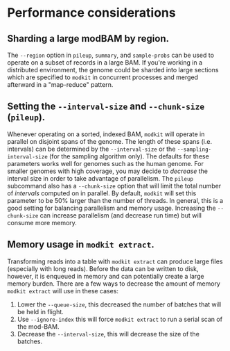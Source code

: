 # Performance considerations

## Sharding a large modBAM by region.

The `--region` option in `pileup`, `summary`, and `sample-probs` can be used to
operate on a subset of records in a large BAM. If you're working in a
distributed environment, the genome could be sharded into large sections which
are specified to `modkit` in concurrent processes and merged afterward in a
"map-reduce" pattern.

## Setting the `--interval-size` and `--chunk-size` (`pileup`).

Whenever operating on a sorted, indexed BAM, `modkit` will operate in parallel
on disjoint spans of the genome. The length of these spans (i.e. intervals) can
be determined by the `--interval-size`  or the `--sampling-interval-size` (for
the sampling algorithm only). The defaults for these parameters works well for
genomes such as the human genome. For smaller genomes with high coverage, you
may decide to _decrease_ the interval size in order to take advantage of
parallelism. The `pileup` subcommand also has a `--chunk-size` option that will
limit the total number of _intervals_ computed on in parallel. By default,
`modkit` will set this parameter to be 50% larger than the number of threads.
In general, this is a good setting for balancing parallelism and memory usage.
Increasing the `--chunk-size` can increase parallelism (and decrease run time)
but will consume more memory.

## Memory usage in `modkit extract`.

Transforming reads into a table with `modkit extract` can produce large files (especially with long reads).
Before the data can be written to disk, however, it is enqueued in memory and can potentially create a large memory burden.
There are a few ways to decrease the amount of memory `modkit extract` will use in these cases:
1. Lower the `--queue-size`, this decreased the number of batches that will be held in flight.
2. Use `--ignore-index` this will force `modkit extract` to run a serial scan of the mod-BAM.
3. Decrease the `--interval-size`, this will decrease the size of the batches.
